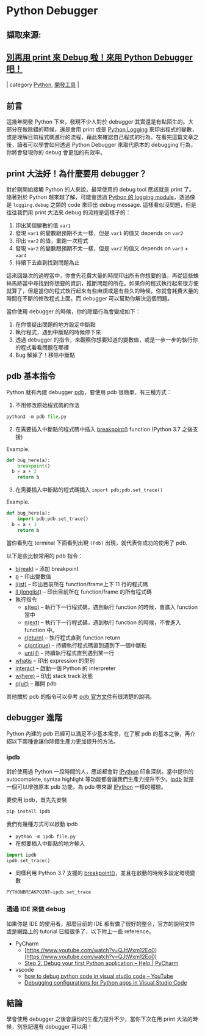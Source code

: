 # Python Debugger

## 擷取來源:

##  [別再用 print 來 Debug 啦！來用 Python Debugger 吧！](https://www.icoding.co/2020/07/print-debug-python-debugger)

| category [Python](https://www.icoding.co/category/%e9%96%8b%e7%99%bc%e5%b7%a5%e5%85%b7/python), [開發工具](https://www.icoding.co/category/%e9%96%8b%e7%99%bc%e5%b7%a5%e5%85%b7) |


## 前言

這幾年開發 Python 下來，發現不少人對於 debugger 其實還是有點陌生的。大部分在做除錯的時候，還是會用 print 或是 [Python Logging](https://www.icoding.co/2012/08/logging-html) 來印出程式的變數，或是理解目前程式碼進行的流程，藉此來確認自己程式的行為。在看完這篇文章之後，讀者可以學會如何透過 Python Debugger 來取代原本的 debugging 行為，你將會發現你的 debug 會更加的有效率。

## print 大法好！為什麼要用 debugger？

對於剛開始接觸 Python 的人來說，最常使用的 debug tool 應該就是 print 了。隨著對於 Python 越來越了解，可能會透過 [Python 的 logging module](https://www.icoding.co/2012/08/logging-html)，透過像是 `logging.debug` 之類的 code 來印出 debug message. 這樣看似沒問題，但是往往我們用 print 大法來 debug 的流程是這樣子的：

1.  印出某個變數的值 `var1`
2.  發現 `var1` 的變數跟預期不太一樣，但是 `var1` 的值又 depends on `var2`
3.  印出 `var2` 的值，重跑一次程式
4.  發現 `var2` 的變數跟預期不太一樣，但是 `var2` 的值又 depends on `var3` \+ `var4`
5.  持續下去直到找到問題為止

這來回幾次的過程當中，你會先花費大量的時間印出所有你想要的值，再從這些蛛絲馬跡當中尋找到你想要的資訊，推斷問題的所在。如果你的程式執行起來很方便就算了，但是當你的程式執行起來有些麻煩或是有些久的時候，你就會耗費大量的時間在不斷的修改程式上面。而 debugger 可以幫助你解決這個問題。

當你使用 debugger 的時候，你的除錯行為會變成如下：

1.  在你懷疑出問題的地方設定中斷點
2.  執行程式，遇到中斷點的時候停下來
3.  透過 debugger 的指令，來觀察你想要知道的變數值，或是一步一步的執行你的程式看看問題在哪裡
4.  Bug 解掉了！移除中斷點

## pdb 基本指令

Python 就有內建 debugger [pdb](https://docs.python.org/3/library/pdb.html)，要使用 pdb 很簡單，有三種方式：

1.  不用修改原始程式碼的作法

```python
python3 -m pdb file.py
```

2.  在需要插入中斷點的程式碼中插入 [breakpoint()](https://docs.python.org/3/library/functions.html#breakpoint) function (Python 3.7 之後支援)

Example.

```python
def bug_here(a):
	breakpoint()
  b = a + 3
	return b
```

3.  在需要插入中斷點的程式碼插入 `import pdb;pdb.set_trace()`

Example.

```python
def bug_here(a):
	import pdb;pdb.set_trace()
  b = a + 3
	return b
```

當你看到在 terminal 下面看到出現 `(Pdb)` 出現，就代表你成功的使用了 pdb.

以下是些比較常用的 pdb 指令：

- [b(reak)](https://docs.python.org/3/library/pdb.html#pdbcommand-break) – 添加 breakpoint
- [p](https://docs.python.org/3/library/pdb.html#pdbcommand-p) – 印出變數值
- [l(ist)](https://docs.python.org/3/library/pdb.html#pdbcommand-list) – 印出目前所在 function/frame上下 11 行的程式碼
- [ll (longlist)](https://docs.python.org/3/library/pdb.html#pdbcommand-ll) – 印出目前所在 function/frame 的所有程式碼
- 執行指令
    - [s(tep)](https://docs.python.org/3/library/pdb.html#pdbcommand-step) – 執行下一行程式碼，遇到執行 function 的時候，會進入 function 當中
    - [n(ext)](https://docs.python.org/3/library/pdb.html#pdbcommand-next) – 執行下一行程式碼，遇到執行 function 的時候，不會進入 function 中。
    - [r(eturn)](https://docs.python.org/3/library/pdb.html#pdbcommand-return) – 執行程式直到 function return
    - [c(ontinue)](https://docs.python.org/3/library/pdb.html#pdbcommand-continue) – 持續執行程式碼直到遇到下一個中斷點
    - [unt(il)](https://docs.python.org/3/library/pdb.html#pdbcommand-until) – 持續執行程式直到遇到某一行
- [whatis](https://docs.python.org/3/library/pdb.html#pdbcommand-whatis) – 印出 expression 的型別
- [interact](https://docs.python.org/3/library/pdb.html#pdbcommand-interact) – 啟動一個 Python 的 interpreter
- [w(here)](https://docs.python.org/3/library/pdb.html#pdbcommand-where) – 印出 stack track 狀態
- [q(uit)](https://docs.python.org/3/library/pdb.html#pdbcommand-quit) – 離開 pdb

其他關於 pdb 的指令可以參考 [pdb 官方文件](https://docs.python.org/3/library/pdb.html)有很清楚的說明。

## debugger 進階

Python 內建的 pdb 已經可以滿足不少基本需求，在了解 pdb 的基本之後，再介紹以下兩種會讓你除錯生產力更加提升的方法。

### ipdb

對於使用過 Python 一段時間的人，應該都會對 [IPython](https://ipython.org/) 印象深刻。當中提供的 autocomplete, syntax highlight 等功能都會讓我們生產力提升不少。[ipdb](https://pypi.org/project/ipdb/) 就是一個可以增強原本 pdb 功能，為 pdb 帶來跟 [IPython](https://ipython.org/) 一樣的體驗。

要使用 ipdb，首先先安裝

```python
pip install ipdb
```

我們有幾種方式可以啟動 ipdb

- `python -m ipdb file.py`
- 在想要插入中斷點的地方輸入

```python
import ipdb
ipdb.set_trace()

```

- 同樣利用 Python 3.7 支援的 [breakpoint()](https://docs.python.org/3/library/functions.html#breakpoint)，並且在啟動的時候多設定環境變數

```python
PYTHONBREAKPOINT=ipdb.set_trace
```

### 透過 IDE 來做 debug

如果你是 IDE 的使用者，那麼目前的 IDE 都有做了很好的整合，官方的說明文件或是網路上的 tutorial 已經很多了，以下附上一些 reference。

- PyCharm
    - [https://www.youtube.com/watch?v=QJtWxm12Eo0](https://www.youtube.com/watch?v=QJtWxm12Eo0)
    - [Step 2. Debug your first Python application – Help | PyCharm](https://www.jetbrains.com/help/pycharm/debugging-your-first-python-application.html)
- vscode
    - [how to debug python code in visual studio code – YouTube](https://www.youtube.com/watch?v=jHNfzAUccBA)
    - [Debugging configurations for Python apps in Visual Studio Code](https://code.visualstudio.com/docs/python/debugging)

## 結論

學會使用 debugger 之後會讓你的生產力提升不少，當你下次在用 print 大法的時候，別忘記還有 debugger 可以用！